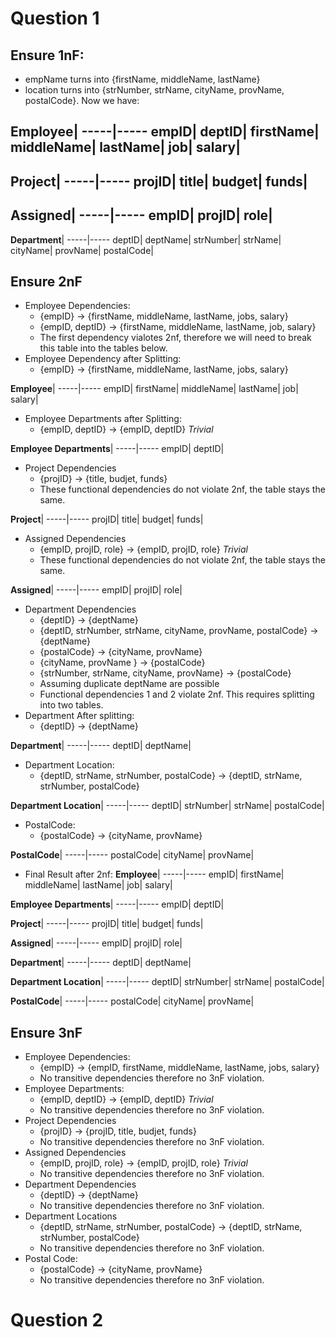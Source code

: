 # Question 1
## Ensure 1nF:
- empName turns into {firstName, middleName, lastName}
- location turns into {strNumber, strName, cityName, provName, postalCode}. Now we have:

**Employee**| 
-----|-----
empID|
deptID|
firstName| 
middleName| 
lastName|
job|
salary| 
--
**Project**| 
-----|-----
projID|
title|
budget| 
funds|
--
**Assigned**| 
-----|-----
empID|
projID|
role| 
--
**Department**| 
-----|-----
deptID|
deptName|
strNumber|
strName|
cityName|
provName|
postalCode|

## Ensure 2nF
- Employee Dependencies:    
  - {empID} -> {firstName, middleName, lastName, jobs, salary}
  - {empID, deptID} -> {firstName, middleName, lastName, job, salary}
  - The first dependency vialotes 2nf, therefore we will need to break this table into the tables below.
- Employee Dependency after Splitting:
  - {empID} -> {firstName, middleName, lastName, jobs, salary}
 
**Employee**| 
-----|-----
empID|
firstName| 
middleName| 
lastName|
job|
salary|

- Employee Departments after Splitting:
  - {empID, deptID} -> {empID, deptID} *Trivial* 

**Employee Departments**| 
-----|-----
empID|
deptID| 


- Project Dependencies
  - {projID} -> {title, budjet, funds}
  - These functional dependencies do not violate 2nf, the table stays the same.  

 **Project**| 
-----|-----
projID|
title|
budget| 
funds|

- Assigned Dependencies
  - {empID, projID, role} -> {empID, projID, role} *Trivial*
  - These functional dependencies do not violate 2nf, the table stays the same.  
 
**Assigned**| 
-----|-----
empID|
projID|
role| 

- Department Dependencies
  - {deptID} -> {deptName} 
  - {deptID, strNumber, strName, cityName, provName, postalCode} -> {deptName}
  - {postalCode} -> {cityName, provName}
  - {cityName, provName } -> {postalCode}
  - {strNumber, strName, cityName, provName} -> {postalCode}
  - Assuming duplicate deptName are possible
  - Functional dependencies 1 and 2 violate 2nf. This requires splitting into two tables.
- Department After splitting:
  - {deptID} -> {deptName}

**Department**| 
-----|-----
deptID|
deptName|

- Department Location:
  - {deptID, strName, strNumber, postalCode} -> {deptID, strName, strNumber, postalCode} 

**Department Location**| 
-----|-----
deptID|
strNumber|
strName|
postalCode|

- PostalCode:
  -  {postalCode} -> {cityName, provName}

**PostalCode**| 
-----|-----
postalCode|
cityName|
provName|

- Final Result after 2nf:
**Employee**| 
-----|-----
empID|
firstName| 
middleName| 
lastName|
job|
salary|

**Employee Departments**| 
-----|-----
empID|
deptID| 

 **Project**| 
-----|-----
projID|
title|
budget| 
funds|

**Assigned**| 
-----|-----
empID|
projID|
role| 

**Department**| 
-----|-----
deptID|
deptName|

**Department Location**| 
-----|-----
deptID|
strNumber|
strName|
postalCode|

**PostalCode**| 
-----|-----
postalCode|
cityName|
provName|


## Ensure 3nF
- Employee Dependencies:
  - {empID} -> {empID, firstName, middleName, lastName, jobs, salary}
  - No transitive dependencies therefore no 3nF violation.
- Employee Departments:
  - {empID, deptID} -> {empID, deptID} *Trivial* 
  - No transitive dependencies therefore no 3nF violation.
- Project Dependencies
  - {projID} -> {projID, title, budjet, funds}
  -  No transitive dependencies therefore no 3nF violation.
- Assigned Dependencies
  - {empID, projID, role} -> {empID, projID, role} *Trivial*
  - No transitive dependencies therefore no 3nF violation.
- Department Dependencies
  - {deptID} -> {deptName}
  - No transitive dependencies therefore no 3nF violation.
- Department Locations
  - {deptID, strName, strNumber, postalCode} -> {deptID, strName, strNumber, postalCode} 
  - No transitive dependencies therefore no 3nF violation.
- Postal Code:
  - {postalCode} -> {cityName, provName}
  - No transitive dependencies therefore no 3nF violation.


# Question 2